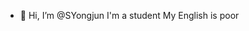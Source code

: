 - 👋 Hi, I’m @SYongjun
I'm a student
My English is poor

<!---
SYongjun/SYongjun is a ✨ special ✨ repository because its `README.md` (this file) appears on your GitHub profile.
You can click the Preview link to take a look at your changes.
--->
